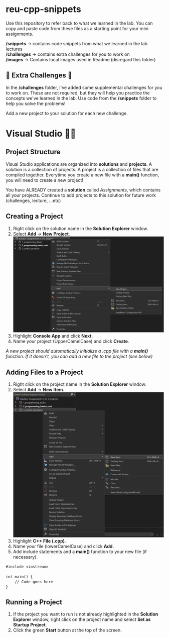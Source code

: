 # reu-cpp-snippets
Use this repository to refer back to what we learned in the lab. You can copy and paste code from these files as a starting point for your mini assignments.

**/snippets** -> contains code snippets from what we learned in the lab lectures  
**/challenges** -> contains extra challenges for you to work on  
**/images** -> Contains local images used in Readme (disregard this folder)

## 🚨 Extra Challenges 📝
In the **/challenges** folder, I've added some supplemental challenges for you to work on. These are not required, but they will help you practice the concepts we've learned in the lab. Use code from the **/snippets** folder to help you solve the problems!

Add a new project to your solution for each new challenge.

# Visual Studio 👨‍💻
## Project Structure
Visual Studio applications are organized into **solutions** and **projects**. A solution is a collection of projects. A project is a collection of files that are compiled together. Everytime you create a new file with a **main()** function, you will need to create a new project!

You have ALREADY created a **solution** called *Assignments*, which contains all your projects. Continue to add projects to this solution for future work (challenges, lecture, ...etc)

## Creating a Project
1. Right click on the solution name in the **Solution Explorer** window.
2. Select **Add** -> **New Project**.
![NewProjectImage](images/new_project.png)
3. Highlight **Console App** and click **Next**.
4. Name your project (UpperCamelCase) and click **Create**.

*A new project should automatically initialize a .cpp file with a **main()** function. If it doesn't, you can add a new file to the project (see below)*

## Adding Files to a Project
1. Right click on the project name in the **Solution Explorer** window.
2. Select **Add** -> **New Item**.
![NewFileImage](images/new_file.png)
3. Highlight **C++ File (.cpp)**.
4. Name your file (lowerCamelCase) and click **Add**.
5. Add include statements and a **main()** function to your new file (if necessary).
```{c++}
#include <iostream>

int main() {
    // Code goes here
}
```

## Running a Project
1. If the project you want to run is not already highlighted in the **Solution Explorer** window, right click on the project name and select **Set as Startup Project**.
3. Click the green **Start** button at the top of the screen.
